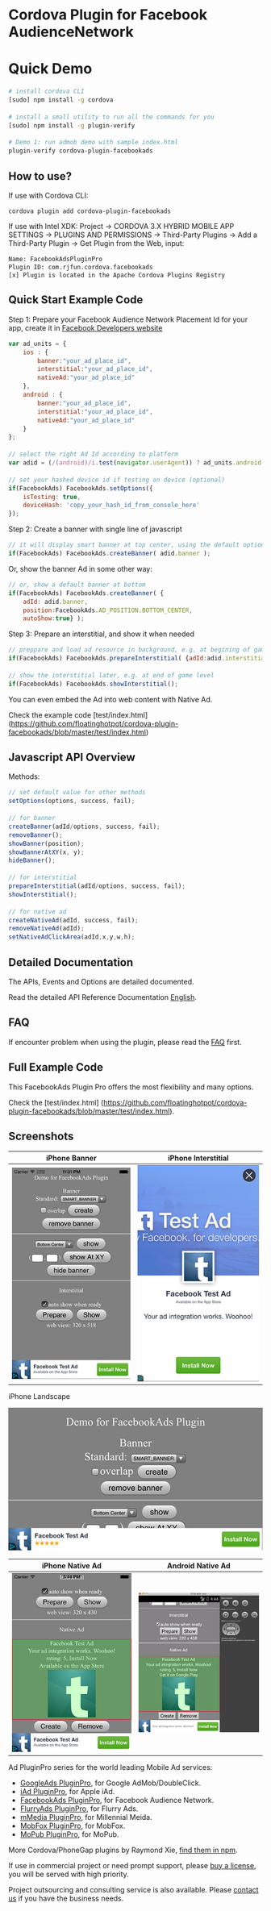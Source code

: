 # Cordova Plugin for Facebook AudienceNetwork #

# Quick Demo

```bash
# install cordova CLI
[sudo] npm install -g cordova

# install a small utility to run all the commands for you
[sudo] npm install -g plugin-verify

# Demo 1: run admob demo with sample index.html
plugin-verify cordova-plugin-facebookads
```

## How to use? ##

If use with Cordova CLI:
```
cordova plugin add cordova-plugin-facebookads
```

If use with Intel XDK:
Project -> CORDOVA 3.X HYBRID MOBILE APP SETTINGS -> PLUGINS AND PERMISSIONS -> Third-Party Plugins ->
Add a Third-Party Plugin -> Get Plugin from the Web, input:
```
Name: FacebookAdsPluginPro
Plugin ID: com.rjfun.cordova.facebookads
[x] Plugin is located in the Apache Cordova Plugins Registry
```

## Quick Start Example Code ##

Step 1: Prepare your Facebook Audience Network Placement Id for your app, create it in [Facebook Developers website](https://developers.facebook.com/)

```javascript
var ad_units = {
	ios : { 
		banner:"your_ad_place_id",
		interstitial:"your_ad_place_id",
        nativeAd:"your_ad_place_id"
	},
	android : {
		banner:"your_ad_place_id",
		interstitial:"your_ad_place_id",
        nativeAd:"your_ad_place_id"
	}
};

// select the right Ad Id according to platform
var adid = (/(android)/i.test(navigator.userAgent)) ? ad_units.android : ad_units.ios;

// set your hashed device id if testing on device (optional)
if(FacebookAds) FacebookAds.setOptions({
	isTesting: true,
	deviceHash: 'copy_your_hash_id_from_console_here'
});
```

Step 2: Create a banner with single line of javascript

```javascript
// it will display smart banner at top center, using the default options
if(FacebookAds) FacebookAds.createBanner( adid.banner );
```

Or, show the banner Ad in some other way:

```javascript
// or, show a default banner at bottom
if(FacebookAds) FacebookAds.createBanner( {
	adId: adid.banner, 
	position:FacebookAds.AD_POSITION.BOTTOM_CENTER, 
	autoShow:true} );
```

Step 3: Prepare an interstitial, and show it when needed

```javascript
// preppare and load ad resource in background, e.g. at begining of game level
if(FacebookAds) FacebookAds.prepareInterstitial( {adId:adid.interstitial, autoShow:false} );

// show the interstitial later, e.g. at end of game level
if(FacebookAds) FacebookAds.showInterstitial();
```

You can even embed the Ad into web content with Native Ad.

Check the example code [test/index.html] (https://github.com/floatinghotpot/cordova-plugin-facebookads/blob/master/test/index.html)

## Javascript API Overview ##

Methods:
```javascript
// set default value for other methods
setOptions(options, success, fail);

// for banner
createBanner(adId/options, success, fail);
removeBanner();
showBanner(position);
showBannerAtXY(x, y);
hideBanner();

// for interstitial
prepareInterstitial(adId/options, success, fail);
showInterstitial();

// for native ad
createNativeAd(adId, success, fail);
removeNativeAd(adId);
setNativeAdClickArea(adId,x,y,w,h);
```

## Detailed Documentation ##

The APIs, Events and Options are detailed documented.

Read the detailed API Reference Documentation [English](https://github.com/floatinghotpot/cordova-plugin-facebookads/wiki).

## FAQ ##

If encounter problem when using the plugin, please read the [FAQ](https://github.com/floatinghotpot/cordova-plugin-facebookads/wiki/FAQ) first.

## Full Example Code ##

This FacebookAds Plugin Pro offers the most flexibility and many options.

Check the [test/index.html] (https://github.com/floatinghotpot/cordova-plugin-facebookads/blob/master/test/index.html).

## Screenshots ##

iPhone Banner | iPhone Interstitial
-------|---------------
![ScreenShot](docs/iphone_banner.jpg) | ![ScreenShot](docs/iphone_interstitial.jpg)

iPhone Landscape

![ScreenShot](docs/iphone_landscape.jpg)

iPhone Native Ad | Android Native Ad
-------|---------------
![ScreenShot](docs/iphone_nativead.jpg) | ![ScreenShot](docs/android_nativead.jpg)

Ad PluginPro series for the world leading Mobile Ad services:

* [GoogleAds PluginPro](https://github.com/floatinghotpot/cordova-admob-pro), for Google AdMob/DoubleClick.
* [iAd PluginPro](https://github.com/floatinghotpot/cordova-iad-pro), for Apple iAd. 
* [FacebookAds PluginPro](https://github.com/floatinghotpot/cordova-plugin-facebookads), for Facebook Audience Network.
* [FlurryAds PluginPro](https://github.com/floatinghotpot/cordova-plugin-flurry), for Flurry Ads.
* [mMedia PluginPro](https://github.com/floatinghotpot/cordova-plugin-mmedia), for Millennial Meida.
* [MobFox PluginPro](https://github.com/floatinghotpot/cordova-mobfox-pro), for MobFox.
* [MoPub PluginPro](https://github.com/floatinghotpot/cordova-plugin-mopub), for MoPub.

More Cordova/PhoneGap plugins by Raymond Xie, [find them in npm](https://www.npmjs.com/~floatinghotpot).

If use in commercial project or need prompt support, please [buy a license](http://rjfun.github.io/), you will be served with high priority.

Project outsourcing and consulting service is also available. Please [contact us](mailto:rjfun.mobile@gmail.com) if you have the business needs.

